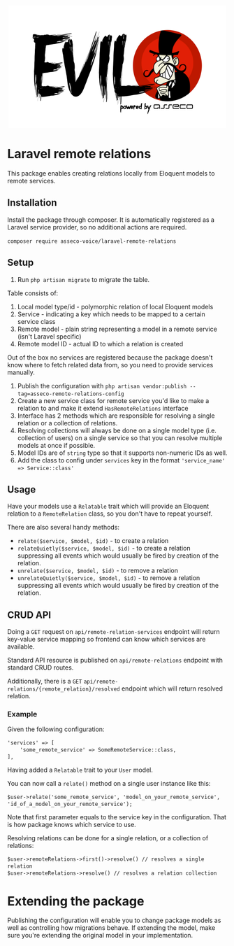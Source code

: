 <p align="center"><a href="https://see.asseco.com" target="_blank"><img src="https://github.com/asseco-voice/art/blob/main/evil_logo.png" width="500"></a></p>

# Laravel remote relations

This package enables creating relations locally from Eloquent models to remote services. 

## Installation

Install the package through composer. It is automatically registered
as a Laravel service provider, so no additional actions are required.

``composer require asseco-voice/laravel-remote-relations``

## Setup

1. Run ``php artisan migrate`` to migrate the table. 

Table consists of:

1. Local model type/id - polymorphic relation of local Eloquent models
1. Service - indicating a key which needs to be mapped to a certain service class
1. Remote model - plain string representing a model in a remote service (isn't Laravel
specific)
1. Remote model ID - actual ID to which a relation is created 

Out of the box no services are registered because the package doesn't know
where to fetch related data from, so you need to provide services manually. 

1. Publish the configuration with `php artisan vendor:publish --tag=asseco-remote-relations-config`
1. Create a new service class for remote service you'd like to make a relation to and
make it extend ``HasRemoteRelations`` interface
1. Interface has 2 methods which are responsible for resolving a single relation or a
collection of relations. 
1. Resolving collections will always be done on a single model type (i.e. collection
of users) on a single service so that you can resolve multiple models at once if possible. 
1. Model IDs are of ``string`` type so that it supports non-numeric IDs as well.
1. Add the class to config under ``services`` key in the format `'service_name' => Service::class'`

## Usage

Have your models use a ``Relatable`` trait which will provide an Eloquent relation to 
a `RemoteRelation` class, so you don't have to repeat yourself. 

There are also several handy methods:

- ``relate($service, $model, $id)`` - to create a relation
- ``relateQuietly($service, $model, $id)`` - to create a relation suppressing all events which 
would usually be fired by creation of the relation. 
- ``unrelate($service, $model, $id)`` - to remove a relation
- ``unrelateQuietly($service, $model, $id)`` - to remove a relation suppressing all events which 
would usually be fired by creation of the relation. 

## CRUD API

Doing a ``GET`` request on ``api/remote-relation-services`` endpoint will return key-value service mapping
so frontend can know which services are available.

Standard API resource is published on ``api/remote-relations`` endpoint with standard CRUD routes. 

Additionally, there is a `GET` ``api/remote-relations/{remote_relation}/resolved`` endpoint which will return resolved
relation.  

### Example

Given the following configuration:

```
'services' => [
    'some_remote_service' => SomeRemoteService::class,
],
``` 

Having added a `Relatable` trait to your ``User`` model.

You can now call a ``relate()`` method on a single user instance like this:

```
$user->relate('some_remote_service', 'model_on_your_remote_service', 'id_of_a_model_on_your_remote_service');
```

Note that first parameter equals to the service key in the configuration. That is how package knows which 
service to use. 

Resolving relations can be done for a single relation, or a collection of relations:

```
$user->remoteRelations->first()->resolve() // resolves a single relation
$user->remoteRelations->resolve() // resolves a relation collection
```

# Extending the package

Publishing the configuration will enable you to change package models as
well as controlling how migrations behave. If extending the model, make sure
you're extending the original model in your implementation.
